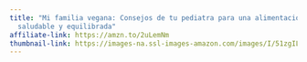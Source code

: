 ```yaml
---
title: "Mi familia vegana: Consejos de tu pediatra para una alimentación
  saludable y equilibrada"
affiliate-link: https://amzn.to/2uLemNm
thumbnail-link: https://images-na.ssl-images-amazon.com/images/I/51zgILaqzdL._SX317_BO1,204,203,200_.jpg
---
```

